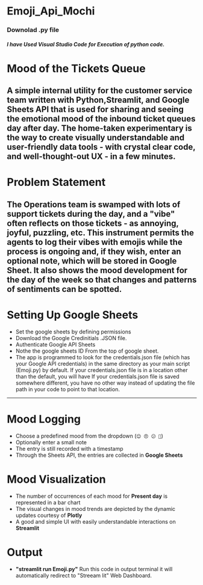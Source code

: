 # Emoji_Api_Mochi

### Downolad .py file
##### I have Used Visual Studio Code for Execution of python code.


# Mood of the Tickets Queue

A simple internal utility for the customer service team written with **Python**,**Streamlit**, and **Google Sheets API** that is used for sharing and seeing the emotional mood of the inbound ticket queues day after day.
The home-taken experimentary is the way to create visually understandable and user-friendly data tools - with crystal clear code, and well-thought-out UX - in a few minutes.
---
# Problem Statement

The Operations team is swamped with lots of support tickets during the day, and a "vibe" often reflects on those tickets - as annoying, joyful, puzzling, etc.
This instrument permits the agents to log their vibes with emojis while the process is ongoing and, if they wish, enter an optional note, which will be stored in Google Sheet. It also shows the mood development for the day of the week so that changes and patterns of sentiments can be spotted.
---
# Setting Up Google Sheets
- Set the google sheets by defining permissions
- Download the Google Credinitials .JSON file.
- Authenticate Google API Sheets
- Nothe the google sheets ID From the top of google sheet.
- The app is programmed to look for the credentials.json file (which has your Google API credentials) in the same directory as your main script (Emoji.py) by default. If your credentials.json file is in a location other than the default, you will have If your credentials.json file is saved somewhere different, you have no other way instead of updating the file path in your code to point to that location.

---
#  Mood Logging
- Choose a predefined mood from the dropdown (`😊 😠 😕 🎉`)
- Optionally enter a small note
- The entry is still recorded with a timestamp
- Through the Sheets API, the entries are collected in **Google Sheets**

# Mood Visualization
- The number of occurrences of each mood for **Present day** is represented in a bar chart
- The visual changes in mood trends are depicted by the dynamic updates courtesy of **Plotly**
- A good and simple UI with easily understandable interactions on **Streamlit**

# Output 
- **"streamlit run Emoji.py"** Run this code in output terminal it will automatically redirect to "Streeam lit" Web Dashboard.
